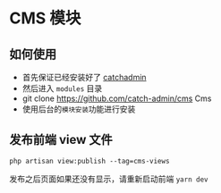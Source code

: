 # CMS 模块

## 如何使用
- 首先保证已经安装好了 [catchadmin](https://github.com/JaguarJack/catch-admin)
- 然后进入 `modules` 目录
- git clone https://github.com/catch-admin/cms Cms
- 使用后台的`模块安装`功能进行安装


## 发布前端 view 文件
```shell
php artisan view:publish --tag=cms-views
```

发布之后页面如果还没有显示，请重新启动前端 `yarn dev`